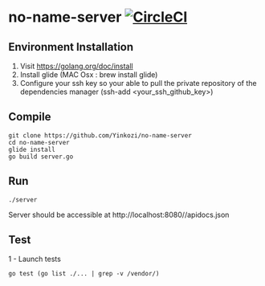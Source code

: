 # no-name-server [![CircleCI](https://circleci.com/gh/Yinkozi/no-name-server.svg?style=svg&circle-token=c1d5d6c435da140a7eb83e80b75ff21b61886196)](https://circleci.com/gh/Yinkozi/no-name-server)


## Environment Installation
1. Visit https://golang.org/doc/install
2. Install glide (MAC Osx : brew install glide)
3. Configure your ssh key so your able to pull the private repository of the dependencies manager (ssh-add <your_ssh_github_key>)

## Compile
```
git clone https://github.com/Yinkozi/no-name-server
cd no-name-server
glide install
go build server.go
```

## Run
```
./server
```
Server should be accessible at http://localhost:8080//apidocs.json  

## Test
1 - Launch tests  
```
go test (go list ./... | grep -v /vendor/)
```
